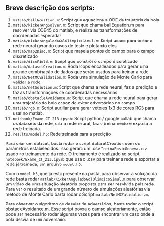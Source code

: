 ## Breve descrição dos scripts:

1.	```matlab/ballEquation.m```: Script que equaciona a ODE da trajetória da bola
2.	```matlab/kickerAngSolver.m```: Script que chama ballEquation.m para resolver via ODE45 do matlab, e realiza as transformações de coordenadas esperadas
3.	```matlab/KickerAnguladoGolOlimpicoSimul.m```: Script usado para testar a rede neural gerando casos de teste e plotando eles
4.	```matlab/map2Disc.m```: Script que mapeia pontos do campo para o campo discretizado
5.	```matlab/discField.m```: Script que constrói o campo discretizado
6.	```matlab/datasetCreation.m```: Roda loops encadeados para gerar uma grande combinação de dados que serão usados para treinar a rede
7.	```matlab/NetMCValidation.m```: Roda uma simulação de Monte Carlo para validar a rede
8.	```matlab/netSolution.m```: Script que chama a rede neural, faz a predição e faz as transformações de coordenadas necessárias
9.	```matlab/obstacleAvoidance.m```: Script que chama a rede neural para gerar uma trajetória da bola capaz de evitar adversários no campo
10.	```matlab/rgb.m```: Script auxiliar para gerar vetores 1x3 de cores RGB para usar no matlab.
11.	 ```notebook/Exame_CT_213.ipynb```: Script python / google collab que chama os datasets da rede, cria a rede neural, faz o treinamento e exporta a rede treinada.
12.	```results/model.h5```: Rede treinada para a predição

Para criar um dataset, basta rodar o script datasetCreation com os parâmetros estabelecidos. Isso gerará um .csv ```TreinaPosicGeneva.csv``` usado no treinamento da rede. O treinamento é realizado no script ```notebook/Exame_CT_213.ipynb``` que usa o .csv para treinar a rede e exportar a rede já treinada, um arquivo ```model.h5```. 

Com o ```model.h5```, que já está presente na pasta, para observar a solução da rede basta rodar ```matlab/KickerAnguladoGolOlimpicoSimul.m``` para observar um vídeo de uma situação aleatória proposta para ser resolvida pela rede. Para ver o resultado de um grande número de simulações aleatórias via método de Monte Carlo basta rodar o Script ```matlab/NetMCValidation.m```.

Para observar o algoritmo de desviar de adversários, basta rodar o script obstacleAvoidance.m. Esse script povoa o campo aleatoriamente, então pode ser necessário rodar algumas vezes para encontrar um caso onde a bola desvia de um adversário.
